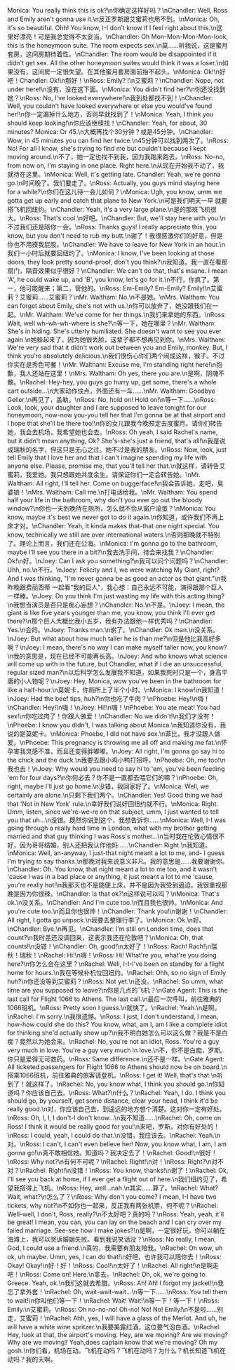 Monica: You really think this is ok?\n你确定这样好吗？\nChandler: Well, Ross and Emily aren't gonna use it.\n反正罗斯跟艾蜜莉也用不到。\nMonica: Oh, it's so beautiful. Ohh! You know, I-I don't know if I feel right about this.\n这里好漂亮！可是我总觉得不太妥当。\nChandler: Oh Mon-Mon-Mon-Mon-look, this is the honeymoon suite. The room expects sex.\n莫……听我说，这是蜜月套房，这间房期待着性。\nChandler: The room would be disappointed if it didn't get sex. All the other honeymoon suites would think it was a loser.\n如果没有，这间房一定很失望。在其他蜜月套房面前抬不起头。\nMonica: Ok!\n好吧！Chandler: Ok!\n那好！\nRoss: Emily? !\n艾蜜莉？\nChandler: Nope, not under here!\n没有，没在这下面。\nMonica: You didn't find her?\n你还没找到她？\nRoss: No, I've looked everywhere!\n我到处都找不到！\nChandler: Well, you couldn't have looked everywhere or else you would've found her!\n你一定漏掉什么地方，否则早就找到了！\nMonica: Yeah, I think you should keep looking!\n你应该继续找！\nChandler: Yeah, for about, 30 minutes? Monica: Or 45.\n大概再找个30分钟？或是45分钟。\nChandler: Wow, in 45 minutes you can find her twice.\n45分钟可以找到两次了。\nRoss: No! For all I know, she's trying to find me but couldn't because I kept moving around.\n不了，她一定也找不到我，因为我跑来跑去。\nRoss: No-no, from now on, I'm staying in one place. Right here.\n从现在开始我不动了，我就待在这里。\nMonica: Well, it's getting late. Chandler: Yeah, we're gonna go.\n时间晚了。我们要走了。\nRoss: Actually, you guys mind staying here for a while?\n你们在这儿待一会儿如何？\nMonica: Ugh, you know, umm we gotta get up early and catch that plane to New York.\n可是我们明天一早 就要搭飞机回纽约。\nChandler: Yeah, it's a very large plane.\n是的那班飞机很大。\nRoss: That's cool.\n好吧。\nChandler: But, we'll stay here with you.\n不过我们还是陪你一会。\nRoss: Thanks guys! I really appreciate this, you know, but you don't need to rub my butt.\n谢了！我很感激你们的好意，但是你也不用摸我屁股。\nChandler: We have to leave for New York in an hour.\n我们一小时后就要回纽约了。\nMonica: I know, I've been looking at those doors, they look pretty sound-proof, don't you think?\n我知道。我一直在看那扇门，隔音效果似乎很好？\nChandler: We can't do that, that's insane. I mean 'A', he could wake up, and 'B', you know, let's go for it.\n不行，你疯了。第一，他可能醒来；第二，管他的。\nRoss: Em-Emily? Em-Emily? Emily!\n艾蜜莉？艾蜜莉……艾蜜莉？\nMr. Waltham: No.\n不是她。\nMrs. Waltham: You can forget about Emily, she's not with us.\n你可以放弃了，她没跟我们在一起。\nMr. Waltham: We've come for her things.\n我们来拿她的东西。\nRoss: Wait, well wh-wh-wh-where is she?\n等一下，她在哪里？\nMr. Waltham: She's in hiding. She's utterly humiliated. She doesn't want to see you ever again.\n她躲起来了，因为她很丢脸，这辈子都不想再见到你。\nMrs. Waltham: We're very sad that it didn't work out between you and Emily, monkey. But, I think you're absolutely delicious.\n我们很伤心你们两个闹成这样，猴子。不过你实在是秀色可餐！\nMr. Waltham: Excuse me, I'm standing right here!\n抱歉，我人还站在这里！\nMrs. Waltham: Oh yes, there you are.\n是啊，阴魂不散。\nRachel: Hey-hey, you guys go hurry up, get some, there's a whole cart outside...\n大家动作快点，外面还有一车……\nMr. Waltham: Goodbye Geller.\n再见了，盖勒。\nRoss: No, hold on! Hold on!\n等一下……\nRoss: Look, look, your daughter and I are supposed to leave tonight for our honeymoon, now-now you-you tell her that I'm gonna be at that airport and I hope that she'll be there too!\n你的女儿跟我今晚预定去度蜜月。请你们转告她，我会去机场，我希望她也会去。\nRoss: Oh yeah, I said Rachel's name, but it didn't mean anything, Ok? She's-she's just a friend, that's all!\n我是说成瑞秋的名字，但这只是无心之过。她不过是我的朋友。\nRoss: Now, look, just tell Emily that I love her and that I can't imagine spending my life with anyone else. Please, promise me, that you'll tell her that.\n就这样，请转告艾蜜莉，我爱她。我只想跟她共度余生。请保证你们一定会转告她。\nMr. Waltham: All right, I'll tell her. Come on buggerface!\n我会告诉她，走吧，臭婆娘！\nMrs. Waltham: Call me.\n打电话给我。\nMr. Waltham: You spend half your life in the bathroom, why don't you ever go out the bloody window?\n你也一天到晚待在厕所，怎么就不会从窗户滚蛋？\nMonica: You know, maybe it's best we never got to do it again.\n你知道，或许我们不再上床才对。\nChandler: Yeah, it kinda makes that-that one night special. You know, technically we still are over international waters.\n否则那晚就不特别了。理论上而言，我们还在公海。\nMonica: I'm gonna go to the bathroom, maybe I'll see you there in a bit?\n我去洗手间，待会来找我？\nChandler: Ok!\n好。\nJoey: Can I ask you something?\n我可以问个问题吗？\nChandler: Uhh, no.\n不行。\nJoey: Felicity and I, we were watching My Giant, right? And I was thinking, "I'm never gonna be as good an actor as that giant."\n我昨晚跟费丽西蒂 一起看“我的巨人”，我心想：自己永远不可能，演得跟那个巨人一样棒。\nJoey: Do you think I'm just wasting my life with this acting thing?\n我想当演员是否只是痴心妄想？\nChandler: No.\n不是。\nJoey: I mean, the giant is like five years younger than me, you know, you think I'll ever get there?\n那个巨人大概比我小五岁，我有办法跟他一样优秀吗？\nChandler: Yes.\n会的。\nJoey: Thanks man.\n谢了。\nChandler: Ok man.\n没关系。\nJoey: But what about how much taller he is than me?\n但是他比我高好多啊？\nJoey: I mean, there's no way I can make myself taller now, you know?\n我的意思是，现在已经不可能再长高。\nJoey: And who knows what science will come up with in the future, but Chandler, what if I die an unsuccessful, regular sized man?\n以后科学怎么发展我不知道，如果我死时只是一个，身高平庸的小人物呢？\nJoey: Hey, Monica, wow you've been in the bathroom for like a half-hour.\n莫妮卡，你厕所上了半个小时。\nMonica: I know!\n我知道！\nJoey: Had the beef tips, huh?\n你也吃了牛肉？\nPhoebe: Hey!\n嗨！\nChandler: Hey!\n嗨！\nJoey: Hi!\n嗨！\nPhoebe: You ate meat! You had sex!\n你吃过肉了！你跟人做爱！\nChandler: No we didn't!\n我们才没有！\nPhoebe: I know you didn't, I was talking about Monica.\n我知道你没有，我说的是莫妮卡。\nMonica: Phoebe, I did not have sex.\n菲比，我才没跟人做爱。\nPhoebe: This pregnancy is throwing me all off and making me fat.\n怀孕害我灵感不准，而且还变得胖嘟嘟。\nJoey: All right, I'm gonna go say hi to the chick and the duck.\n我要去跟小鸡小鸭打招呼。\nPhoebe: Oh, me too!\n我也去！\nJoey: Why would you need to say hi to 'em, you've been feeding 'em for four days?\n你何必去？你不是一直都去喂它们的嘛？\nPhoebe: Oh, right, maybe I'll just go home.\n没错，我回家好了。\nMonica: Well, we certainly are alone.\n只剩下我们两个。\nChandler: Yes! Good thing we had that 'Not in New York' rule.\n幸好我们说好回纽约就不行。\nMonica: Right. Umm, listen, since we're-we-re on that subject, umm, I just wanted to tell you that uh...\n没错。既然你说到这个，我想告诉你……\nMonica: Well, I-I was going through a really hard time in London, what with my brother getting married and that guy thinking I was Ross's mother...\n当时我在伦敦心情很不好，因为哥哥结婚，别人还把我认作他妈……\nChandler: Right.\n我知道。\nMonica: Well, an-anyway, I just-that night meant a lot to me, and- I guess I'm trying to say thanks.\n那晚对我来说意义非凡。我的意思是……我要谢谢你。\nChandler: Oh. You know, that night meant a lot to me too, and it wasn't 'cause I was in a bad place or anything, it just meant a lot to me 'cause, you're really hot!\n我那天也不是随便上床，并不是因为我受到逼迫。我很重视那晚是因为你很辣。\nChandler: Is that ok?\n这样说可以吗？\nMonica: That's ok.\n没关系。\nChandler: And I'm cute too.\n而且我也很帅。\nMonica: And you're cute too.\n而且你也很帅！\nChandler: Thank you!\n谢谢！\nChandler: All right, I gotta go unpack.\n我要去整理行李了。\nMonica: Ok.\n好。\nChandler: Bye.\n再见。\nChandler: I'm still on London time, does that count?\n我时差还没调回来，这表示我还在伦敦吧？\nMonica: Oh, that counts!\n没错！\nChandler: Oh, good!\n太好了！\nRoss: Rach! Rach!\n瑞秋！瑞秋！\nRachel: Hi!\n嗨！\nRoss: Hi! What're you, what're you doing here?\n你怎么会在这里？\nRachel: Well, I-I-I've been on standby for a flight home for hours.\n我在等候补机位回纽约。\nRachel: Ohh, so no sign of Emily huh?\n你还没等到艾蜜莉？\nRoss: Not yet.\n还没。\nRachel: So umm, what time are you supposed to leave?\n你是几点的飞机？\nGate Agent: This is the last call for Flight 1066 to Athens. The last call.\n最后一次呼叫，前往雅典的1066班机。\nRoss: Pretty soon I guess.\n就快了。\nRachel: Yeah.\n是啊。\nRachel: I'm sorry.\n我很遗憾。\nRoss: I just, I don't understand, I mean, how-how could she do this? You know, what, am I, am I like a complete idiot for thinking she'd actually show up?\n我不明白她怎么可以这么做？我是不是白痴？竟然以为她会来。\nRachel: No, you're not an idiot, Ross. You're a guy very much in love. You're a guy very much in love.\n不，你不是白痴，罗斯。你只是爱得无可救药。\nRoss: Same difference.\n还不是一样。\nGate Agent: All ticketed passengers for Flight 1066 to Athens should now be on board.\n搭乘1066班机，前往雅典的旅客请登机。\nRoss: I get it! Well, that's that.\n听到了！就这样了。\nRachel: No, you know what, I think you should go.\n你知道吗？你应该自己去。\nRoss: What?\n什么？\nRachel: Yeah, I do. I think you should go, by yourself, get some distance, clear your head, I think it'd be really good.\n对，你应该自己去，到遥远的地方想个清楚。这对你一定有好处。\nRoss: Oh, I, I, I don't-I don't know...\n我不知道……\nRachel: Oh, come on Ross! I think it would be really good for you!\n来吧，罗斯，对你有好处的！\nRoss: I could, yeah, I could do that.\n没错，我应该去。\nRachel: Yeah.\n对。\nRoss: I can't, I can't even believe her! Now, you know what, I am, I am gonna go!\n真不敢相信她。知道吗？我决定去了！\nRachel: Good!\n很好！\nRoss: Why not?\n有何不可呢？\nRachel: Right!\n对！\nRoss: Right?\n对不对？\nRachel: Right!\n没错！\nRoss: You know, thanks!\n谢了！\nRachel: Ok, I'll see you back at home, if I ever get a flight out of here.\n我们纽约见了，希望我搭得上飞机。\nRoss: Hey, well...nah.\n其实……算了。\nRachel: What? Wait, what?\n怎么了？\nRoss: Why don't you come? I mean, I-I have two tickets, why not?\n不如你也一起来，反正我有两张机票，何不呢？\nRachel: Well-well, I don't, Ross, really?\n不太好吧？真的吗？\nRoss: Yeah, yeah, it'll be great! I mean, you can, you can lay on the beach and I can cry over my failed marriage. See-see how I make jokes?\n是啊，一定很好玩，你可以躺在海滩上，我可以哭诉婚姻失败。看到我说笑话没？\nRoss: No really, I mean, God, I could use a friend.\n真的，我需要有朋友陪我。\nRachel: Oh wow, uh ok, uh maybe. Umm, yes, I can do that!\n好吧，也许我可以陪你去！\nRoss: Okay! Okay!\n好！好！\nRoss: Cool!\n太好了！\nRachel: All right!\n是啊走吧！\nRoss: Come on! Here.\n拿去。\nRachel: Oh, ok, we're going to Greece. Yeah, ok.\n我们这就去希腊。\nRoss: Ah! Ah! I forgot my jacket!\n我忘了拿外套！\nRachel: Oh, wait-wait-wait...\n等一下……\nRoss: You tell them to wait!\n你叫他们等一下！\nRachel: Wait! Wait!\n等一下！等一下！\nRoss: Emily.\n艾蜜莉。\nRoss: Oh no-no-no! Oh-no! No! No! Emily!\n不是啦……别走，艾蜜莉！\nRachel: Ahh, yes, I will have a glass of the Merlot. And uh, he will have a white wine spritzer.\n我要美露红酒，这位要气泡白酒。\nRachel: Hey, look at that, the airport's moving. Hey, are we moving? Are we moving? Why are we moving? Yeah,does captain know that we're moving? Oh my gosh.\n你们看，机场在动。飞机在动吗？飞机在动吗？为什么？机长知道飞机在动吗？我的天啊。
        